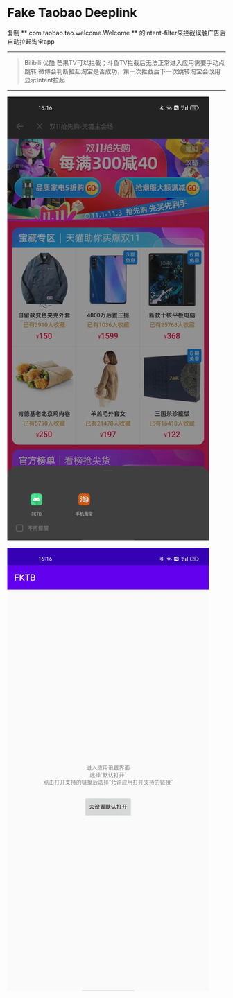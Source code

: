 # Fake Taobao Deeplink

复制 ** com.taobao.tao.welcome.Welcome ** 的intent-filter来拦截误触广告后自动拉起淘宝app

***

> Bilibili 优酷 芒果TV可以拦截；斗鱼TV拦截后无法正常进入应用需要手动点跳转
> 微博会判断拉起淘宝是否成功，第一次拦截后下一次跳转淘宝会改用显示Intent拉起

---

![效果图](./imgs/2.jpg)

![应用界面](./imgs/1.jpg)